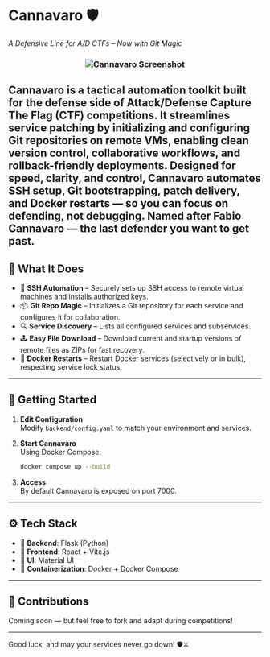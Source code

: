 # Cannavaro 🛡️  
*A Defensive Line for A/D CTFs – Now with Git Magic*

<h3 align="center">
  <img src="https://github.com/user-attachments/assets/fb32d4e0-c403-48b5-8dab-5f74b3015e21" alt="Cannavaro Screenshot" />
</h3>

**Cannavaro**  is a tactical automation toolkit built for the defense side of Attack/Defense Capture The Flag (CTF) competitions.
It streamlines service patching by initializing and configuring Git repositories on remote VMs, enabling clean version control, collaborative workflows, and rollback-friendly deployments.
Designed for speed, clarity, and control, Cannavaro automates SSH setup, Git bootstrapping, patch delivery, and Docker restarts — so you can focus on defending, not debugging.
Named after Fabio Cannavaro — the last defender you want to get past.
---

## 🧠 What It Does

- 🔐 **SSH Automation** – Securely sets up SSH access to remote virtual machines and installs authorized keys.
- 📦 **Git Repo Magic** – Initializes a Git repository for each service and configures it for collaboration.
- 🔍 **Service Discovery** – Lists all configured services and subservices.
- 🕹️ **Easy File Download** – Download current and startup versions of remote files as ZIPs for fast recovery.
- 🔄 **Docker Restarts** – Restart Docker services (selectively or in bulk), respecting service lock status.

---

## 🚀 Getting Started

1. **Edit Configuration**  
   Modify `backend/config.yaml` to match your environment and services.

2. **Start Cannavaro**  
   Using Docker Compose:
   ```bash
   docker compose up --build
   ```

3. **Access**  
   By default Cannavaro is exposed on port 7000.

---

## ⚙️ Tech Stack

- 🧠 **Backend**: Flask (Python)
- 🎨 **Frontend**: React + Vite.js
- 🧩 **UI**: Material UI
- 🐋 **Containerization**: Docker + Docker Compose

---

## 🤝 Contributions

Coming soon — but feel free to fork and adapt during competitions!

---

Good luck, and may your services never go down! 🛡️⚔️
